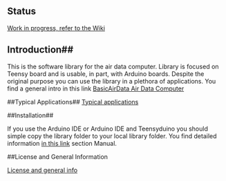 ## Status
[Work in progress, refer to the Wiki](https://github.com/BasicAirData/AirDataComputer/wiki)
## Introduction##
This is the software library for the air data computer. Library is focused on Teensy board and is usable, in part, with Arduino boards. Despite the original purpose you can use the library in a plethora of applications. You find a general intro in this link
[BasicAirData Air Data Computer](http://www.basicairdata.eu/airdatacomputer.html)

##Typical Applications##
[Typical applications](https://github.com/BasicAirData/AirDataComputer/blob/master/Software/applications.md)

##Installation##

If you use the Arduino IDE or Arduino IDE and Teensyduino you should simple copy the library folder to your local library folder. You find detailed information [in this link](https://www.arduino.cc/en/Guide/Libraries) section Manual.

##License and General Information

[License and general info](https://github.com/BasicAirData/Document-Templates/blob/master/general-info.md)
